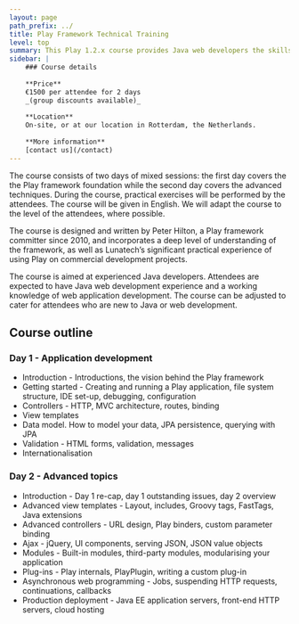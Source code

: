 ```yaml
---
layout: page
path_prefix: ../
title: Play Framework Technical Training
level: top
summary: This Play 1.2.x course provides Java web developers the skills to make web applications with cleaner code and less effort. The course consists of an interactive presentation alongside hands-on exercises for the trainees, combining theoretical instruction with practical exercises.
sidebar: |
    ### Course details
    
    **Price**  
    €1500 per attendee for 2 days  
    _(group discounts available)_
    
    **Location**  
    On-site, or at our location in Rotterdam, the Netherlands.
    
    **More information**  
    [contact us](/contact)
---
```


The course consists of two days of mixed sessions: the first day covers the the Play framework foundation while the second day covers the advanced techniques. During the course, practical exercises will be performed by the attendees. The course will be given in English. We will adapt the course to the level of the attendees, where possible.

The course is designed and written by Peter Hilton, a Play framework committer since 2010, and incorporates a deep level of understanding of the framework, as well as Lunatech’s significant practical experience of using Play on commercial development projects.

The course is aimed at experienced Java developers. Attendees are expected to have Java web development experience and a working knowledge of web application development. The course can be adjusted to cater for attendees who are new to Java or web development.

## Course outline

### Day 1 - Application development

* Introduction - Introductions, the vision behind the Play framework
* Getting started - Creating and running a Play application, file system structure, IDE set-up, debugging, configuration
* Controllers - HTTP, MVC architecture, routes, binding
* View templates
* Data model. How to model your data, JPA persistence, querying with JPA
* Validation - HTML forms, validation, messages
* Internationalisation

### Day 2 - Advanced topics

* Introduction - Day 1 re-cap, day 1 outstanding issues, day 2 overview
* Advanced view templates - Layout, includes, Groovy tags, FastTags, Java extensions
* Advanced controllers - URL design, Play binders, custom parameter binding
* Ajax - jQuery, UI components, serving JSON, JSON value objects
* Modules - Built-in modules, third-party modules, modularising your application
* Plug-ins - Play internals, PlayPlugin, writing a custom plug-in
* Asynchronous web programming - Jobs, suspending HTTP requests, continuations, callbacks
* Production deployment - Java EE application servers, front-end HTTP servers, cloud hosting
